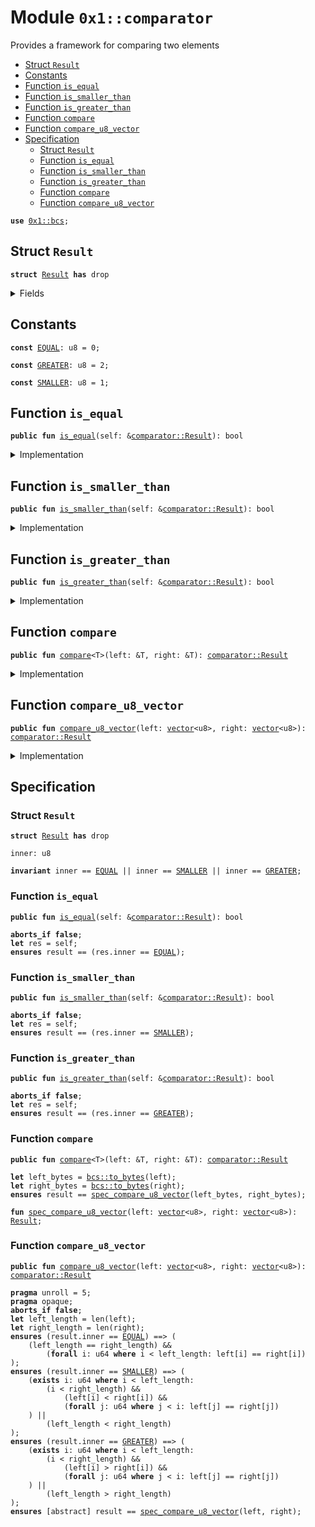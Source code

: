 
<a id="0x1_comparator"></a>

# Module `0x1::comparator`

Provides a framework for comparing two elements


-  [Struct `Result`](#0x1_comparator_Result)
-  [Constants](#@Constants_0)
-  [Function `is_equal`](#0x1_comparator_is_equal)
-  [Function `is_smaller_than`](#0x1_comparator_is_smaller_than)
-  [Function `is_greater_than`](#0x1_comparator_is_greater_than)
-  [Function `compare`](#0x1_comparator_compare)
-  [Function `compare_u8_vector`](#0x1_comparator_compare_u8_vector)
-  [Specification](#@Specification_1)
    -  [Struct `Result`](#@Specification_1_Result)
    -  [Function `is_equal`](#@Specification_1_is_equal)
    -  [Function `is_smaller_than`](#@Specification_1_is_smaller_than)
    -  [Function `is_greater_than`](#@Specification_1_is_greater_than)
    -  [Function `compare`](#@Specification_1_compare)
    -  [Function `compare_u8_vector`](#@Specification_1_compare_u8_vector)


<pre><code><b>use</b> <a href="../../move-stdlib/doc/bcs.md#0x1_bcs">0x1::bcs</a>;
</code></pre>



<a id="0x1_comparator_Result"></a>

## Struct `Result`



<pre><code><b>struct</b> <a href="comparator.md#0x1_comparator_Result">Result</a> <b>has</b> drop
</code></pre>



<details>
<summary>Fields</summary>


<dl>
<dt>
<code>inner: u8</code>
</dt>
<dd>

</dd>
</dl>


</details>

<a id="@Constants_0"></a>

## Constants


<a id="0x1_comparator_EQUAL"></a>



<pre><code><b>const</b> <a href="comparator.md#0x1_comparator_EQUAL">EQUAL</a>: u8 = 0;
</code></pre>



<a id="0x1_comparator_GREATER"></a>



<pre><code><b>const</b> <a href="comparator.md#0x1_comparator_GREATER">GREATER</a>: u8 = 2;
</code></pre>



<a id="0x1_comparator_SMALLER"></a>



<pre><code><b>const</b> <a href="comparator.md#0x1_comparator_SMALLER">SMALLER</a>: u8 = 1;
</code></pre>



<a id="0x1_comparator_is_equal"></a>

## Function `is_equal`



<pre><code><b>public</b> <b>fun</b> <a href="comparator.md#0x1_comparator_is_equal">is_equal</a>(self: &<a href="comparator.md#0x1_comparator_Result">comparator::Result</a>): bool
</code></pre>



<details>
<summary>Implementation</summary>


<pre><code><b>public</b> <b>fun</b> <a href="comparator.md#0x1_comparator_is_equal">is_equal</a>(self: &<a href="comparator.md#0x1_comparator_Result">Result</a>): bool {
    self.inner == <a href="comparator.md#0x1_comparator_EQUAL">EQUAL</a>
}
</code></pre>



</details>

<a id="0x1_comparator_is_smaller_than"></a>

## Function `is_smaller_than`



<pre><code><b>public</b> <b>fun</b> <a href="comparator.md#0x1_comparator_is_smaller_than">is_smaller_than</a>(self: &<a href="comparator.md#0x1_comparator_Result">comparator::Result</a>): bool
</code></pre>



<details>
<summary>Implementation</summary>


<pre><code><b>public</b> <b>fun</b> <a href="comparator.md#0x1_comparator_is_smaller_than">is_smaller_than</a>(self: &<a href="comparator.md#0x1_comparator_Result">Result</a>): bool {
    self.inner == <a href="comparator.md#0x1_comparator_SMALLER">SMALLER</a>
}
</code></pre>



</details>

<a id="0x1_comparator_is_greater_than"></a>

## Function `is_greater_than`



<pre><code><b>public</b> <b>fun</b> <a href="comparator.md#0x1_comparator_is_greater_than">is_greater_than</a>(self: &<a href="comparator.md#0x1_comparator_Result">comparator::Result</a>): bool
</code></pre>



<details>
<summary>Implementation</summary>


<pre><code><b>public</b> <b>fun</b> <a href="comparator.md#0x1_comparator_is_greater_than">is_greater_than</a>(self: &<a href="comparator.md#0x1_comparator_Result">Result</a>): bool {
    self.inner == <a href="comparator.md#0x1_comparator_GREATER">GREATER</a>
}
</code></pre>



</details>

<a id="0x1_comparator_compare"></a>

## Function `compare`



<pre><code><b>public</b> <b>fun</b> <a href="comparator.md#0x1_comparator_compare">compare</a>&lt;T&gt;(left: &T, right: &T): <a href="comparator.md#0x1_comparator_Result">comparator::Result</a>
</code></pre>



<details>
<summary>Implementation</summary>


<pre><code><b>public</b> <b>fun</b> <a href="comparator.md#0x1_comparator_compare">compare</a>&lt;T&gt;(left: &T, right: &T): <a href="comparator.md#0x1_comparator_Result">Result</a> {
    <b>let</b> left_bytes = <a href="../../move-stdlib/doc/bcs.md#0x1_bcs_to_bytes">bcs::to_bytes</a>(left);
    <b>let</b> right_bytes = <a href="../../move-stdlib/doc/bcs.md#0x1_bcs_to_bytes">bcs::to_bytes</a>(right);

    <a href="comparator.md#0x1_comparator_compare_u8_vector">compare_u8_vector</a>(left_bytes, right_bytes)
}
</code></pre>



</details>

<a id="0x1_comparator_compare_u8_vector"></a>

## Function `compare_u8_vector`



<pre><code><b>public</b> <b>fun</b> <a href="comparator.md#0x1_comparator_compare_u8_vector">compare_u8_vector</a>(left: <a href="../../move-stdlib/doc/vector.md#0x1_vector">vector</a>&lt;u8&gt;, right: <a href="../../move-stdlib/doc/vector.md#0x1_vector">vector</a>&lt;u8&gt;): <a href="comparator.md#0x1_comparator_Result">comparator::Result</a>
</code></pre>



<details>
<summary>Implementation</summary>


<pre><code><b>public</b> <b>fun</b> <a href="comparator.md#0x1_comparator_compare_u8_vector">compare_u8_vector</a>(left: <a href="../../move-stdlib/doc/vector.md#0x1_vector">vector</a>&lt;u8&gt;, right: <a href="../../move-stdlib/doc/vector.md#0x1_vector">vector</a>&lt;u8&gt;): <a href="comparator.md#0x1_comparator_Result">Result</a> {
    <b>let</b> left_length = left.length();
    <b>let</b> right_length = right.length();

    <b>let</b> idx = 0;

    <b>while</b> (idx &lt; left_length && idx &lt; right_length) {
        <b>let</b> left_byte = left[idx];
        <b>let</b> right_byte = right[idx];

        <b>if</b> (left_byte &lt; right_byte) {
            <b>return</b> <a href="comparator.md#0x1_comparator_Result">Result</a> { inner: <a href="comparator.md#0x1_comparator_SMALLER">SMALLER</a> }
        } <b>else</b> <b>if</b> (left_byte &gt; right_byte) {
            <b>return</b> <a href="comparator.md#0x1_comparator_Result">Result</a> { inner: <a href="comparator.md#0x1_comparator_GREATER">GREATER</a> }
        };
        idx += 1;
    };

    <b>if</b> (left_length &lt; right_length) {
        <a href="comparator.md#0x1_comparator_Result">Result</a> { inner: <a href="comparator.md#0x1_comparator_SMALLER">SMALLER</a> }
    } <b>else</b> <b>if</b> (left_length &gt; right_length) {
        <a href="comparator.md#0x1_comparator_Result">Result</a> { inner: <a href="comparator.md#0x1_comparator_GREATER">GREATER</a> }
    } <b>else</b> {
        <a href="comparator.md#0x1_comparator_Result">Result</a> { inner: <a href="comparator.md#0x1_comparator_EQUAL">EQUAL</a> }
    }
}
</code></pre>



</details>

<a id="@Specification_1"></a>

## Specification


<a id="@Specification_1_Result"></a>

### Struct `Result`


<pre><code><b>struct</b> <a href="comparator.md#0x1_comparator_Result">Result</a> <b>has</b> drop
</code></pre>



<dl>
<dt>
<code>inner: u8</code>
</dt>
<dd>

</dd>
</dl>



<pre><code><b>invariant</b> inner == <a href="comparator.md#0x1_comparator_EQUAL">EQUAL</a> || inner == <a href="comparator.md#0x1_comparator_SMALLER">SMALLER</a> || inner == <a href="comparator.md#0x1_comparator_GREATER">GREATER</a>;
</code></pre>



<a id="@Specification_1_is_equal"></a>

### Function `is_equal`


<pre><code><b>public</b> <b>fun</b> <a href="comparator.md#0x1_comparator_is_equal">is_equal</a>(self: &<a href="comparator.md#0x1_comparator_Result">comparator::Result</a>): bool
</code></pre>




<pre><code><b>aborts_if</b> <b>false</b>;
<b>let</b> res = self;
<b>ensures</b> result == (res.inner == <a href="comparator.md#0x1_comparator_EQUAL">EQUAL</a>);
</code></pre>



<a id="@Specification_1_is_smaller_than"></a>

### Function `is_smaller_than`


<pre><code><b>public</b> <b>fun</b> <a href="comparator.md#0x1_comparator_is_smaller_than">is_smaller_than</a>(self: &<a href="comparator.md#0x1_comparator_Result">comparator::Result</a>): bool
</code></pre>




<pre><code><b>aborts_if</b> <b>false</b>;
<b>let</b> res = self;
<b>ensures</b> result == (res.inner == <a href="comparator.md#0x1_comparator_SMALLER">SMALLER</a>);
</code></pre>



<a id="@Specification_1_is_greater_than"></a>

### Function `is_greater_than`


<pre><code><b>public</b> <b>fun</b> <a href="comparator.md#0x1_comparator_is_greater_than">is_greater_than</a>(self: &<a href="comparator.md#0x1_comparator_Result">comparator::Result</a>): bool
</code></pre>




<pre><code><b>aborts_if</b> <b>false</b>;
<b>let</b> res = self;
<b>ensures</b> result == (res.inner == <a href="comparator.md#0x1_comparator_GREATER">GREATER</a>);
</code></pre>



<a id="@Specification_1_compare"></a>

### Function `compare`


<pre><code><b>public</b> <b>fun</b> <a href="comparator.md#0x1_comparator_compare">compare</a>&lt;T&gt;(left: &T, right: &T): <a href="comparator.md#0x1_comparator_Result">comparator::Result</a>
</code></pre>




<pre><code><b>let</b> left_bytes = <a href="../../move-stdlib/doc/bcs.md#0x1_bcs_to_bytes">bcs::to_bytes</a>(left);
<b>let</b> right_bytes = <a href="../../move-stdlib/doc/bcs.md#0x1_bcs_to_bytes">bcs::to_bytes</a>(right);
<b>ensures</b> result == <a href="comparator.md#0x1_comparator_spec_compare_u8_vector">spec_compare_u8_vector</a>(left_bytes, right_bytes);
</code></pre>




<a id="0x1_comparator_spec_compare_u8_vector"></a>


<pre><code><b>fun</b> <a href="comparator.md#0x1_comparator_spec_compare_u8_vector">spec_compare_u8_vector</a>(left: <a href="../../move-stdlib/doc/vector.md#0x1_vector">vector</a>&lt;u8&gt;, right: <a href="../../move-stdlib/doc/vector.md#0x1_vector">vector</a>&lt;u8&gt;): <a href="comparator.md#0x1_comparator_Result">Result</a>;
</code></pre>



<a id="@Specification_1_compare_u8_vector"></a>

### Function `compare_u8_vector`


<pre><code><b>public</b> <b>fun</b> <a href="comparator.md#0x1_comparator_compare_u8_vector">compare_u8_vector</a>(left: <a href="../../move-stdlib/doc/vector.md#0x1_vector">vector</a>&lt;u8&gt;, right: <a href="../../move-stdlib/doc/vector.md#0x1_vector">vector</a>&lt;u8&gt;): <a href="comparator.md#0x1_comparator_Result">comparator::Result</a>
</code></pre>




<pre><code><b>pragma</b> unroll = 5;
<b>pragma</b> opaque;
<b>aborts_if</b> <b>false</b>;
<b>let</b> left_length = len(left);
<b>let</b> right_length = len(right);
<b>ensures</b> (result.inner == <a href="comparator.md#0x1_comparator_EQUAL">EQUAL</a>) ==&gt; (
    (left_length == right_length) &&
        (<b>forall</b> i: u64 <b>where</b> i &lt; left_length: left[i] == right[i])
);
<b>ensures</b> (result.inner == <a href="comparator.md#0x1_comparator_SMALLER">SMALLER</a>) ==&gt; (
    (<b>exists</b> i: u64 <b>where</b> i &lt; left_length:
        (i &lt; right_length) &&
            (left[i] &lt; right[i]) &&
            (<b>forall</b> j: u64 <b>where</b> j &lt; i: left[j] == right[j])
    ) ||
        (left_length &lt; right_length)
);
<b>ensures</b> (result.inner == <a href="comparator.md#0x1_comparator_GREATER">GREATER</a>) ==&gt; (
    (<b>exists</b> i: u64 <b>where</b> i &lt; left_length:
        (i &lt; right_length) &&
            (left[i] &gt; right[i]) &&
            (<b>forall</b> j: u64 <b>where</b> j &lt; i: left[j] == right[j])
    ) ||
        (left_length &gt; right_length)
);
<b>ensures</b> [abstract] result == <a href="comparator.md#0x1_comparator_spec_compare_u8_vector">spec_compare_u8_vector</a>(left, right);
</code></pre>


[move-book]: https://velor.dev/move/book/SUMMARY

